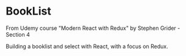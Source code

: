 # BookList
From Udemy course "Modern React with Redux" by Stephen Grider - Section 4

Building a booklist and select with React, with a focus on Redux.